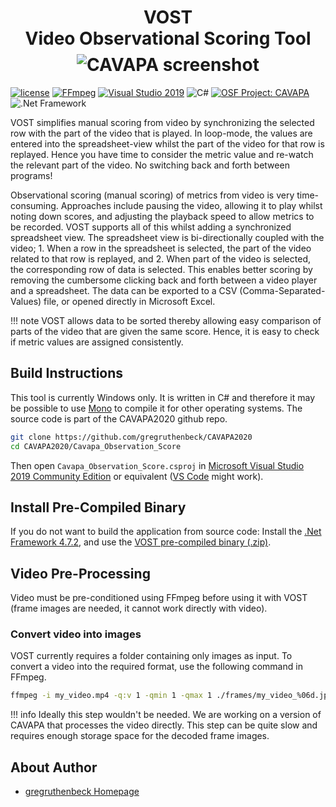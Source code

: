 <h1 align="center">
<b>VOST</b><br>Video Observational Scoring Tool<br>
<img src="../images/vost_screenshot.jpg" alt="CAVAPA screenshot" style="padding-top: 0.5rem;">
</h1>

[![license](https://img.shields.io/github/license/peaceiris/mkdocs-material-boilerplate.svg)](https://github.com/gregruthenbeck/cavapa_docs/blob/master/LICENSE)
[![FFmpeg](https://img.shields.io/badge/FFmpeg-v2.8.17-blue)](https://FFmpeg.org/)
[![Visual Studio 2019](https://img.shields.io/badge/Visual%20Studio%202019%20CE-v142-blue)](https://visualstudio.microsoft.com/vs/community/)
![C#](https://img.shields.io/badge/C%23-8.0-blue)
[![OSF Project: CAVAPA](https://img.shields.io/badge/OSF.io-CAVAPA-green)](https://osf.io/zwpy5/)
![.Net Framework](https://img.shields.io/badge/.NET%20Framework-v4.7.2-blue)

VOST simplifies manual scoring from video by synchronizing the selected row with the part of the video that is played. In loop-mode, the values are entered into the spreadsheet-view whilst the part of the video for that row is replayed. Hence you have time to consider the metric value and re-watch the relevant part of the video. No switching back and forth between programs!

Observational scoring (manual scoring) of metrics from video is very time-consuming. Approaches include pausing the video, allowing it to play whilst noting down scores, and adjusting the playback speed to allow metrics to be recorded. VOST supports all of this whilst adding a synchronized spreadsheet view. The spreadsheet view is bi-directionally coupled with the video; 1. When a row in the spreadsheet is selected, the part of the video related to that row is replayed, and 2. When part of the video is selected, the corresponding row of data is selected. This enables better scoring by removing the cumbersome clicking back and forth between a video player and a spreadsheet. The data can be exported to a CSV (Comma-Separated-Values) file, or opened directly in Microsoft Excel.

!!! note
    VOST allows data to be sorted thereby allowing easy comparison of parts of the video that are given the same score. Hence, it is easy to check if metric values are assigned consistently.

## Build Instructions

This tool is currently Windows only. It is written in C# and therefore it may be possible to use [Mono](https://www.mono-project.com/) to compile it for other operating systems. The source code is part of the CAVAPA2020 github repo.

```sh
git clone https://github.com/gregruthenbeck/CAVAPA2020
cd CAVAPA2020/Cavapa_Observation_Score
```

Then open `Cavapa_Observation_Score.csproj` in [Microsoft Visual Studio 2019 Community Edition](https://visualstudio.microsoft.com/vs/community/) or equivalent ([VS Code](https://code.visualstudio.com/) might work). 

## Install Pre-Compiled Binary

If you do not want to build the application from source code: Install the [.Net Framework 4.7.2](https://support.microsoft.com/en-us/help/4054530/microsoft-net-framework-4-7-2-offline-installer-for-windows), and use the [VOST pre-compiled binary (.zip)](dist/CAVAPA-VOST-ObservationScore-v1.zip).

## Video Pre-Processing

Video must be pre-conditioned using FFmpeg before using it with VOST (frame images are needed, it cannot work directly with video).

### Convert video into images

VOST currently requires a folder containing only images as input. To convert a video into the required format, use the following command in FFmpeg.

```sh
ffmpeg -i my_video.mp4 -q:v 1 -qmin 1 -qmax 1 ./frames/my_video_%06d.jpg
```

!!! info
    Ideally this step wouldn't be needed. We are working on a version of CAVAPA that processes the video directly. This step can be quite slow and requires enough storage space for the decoded frame images.

## About Author

- [gregruthenbeck Homepage](https://ruthenbeck.io/)
